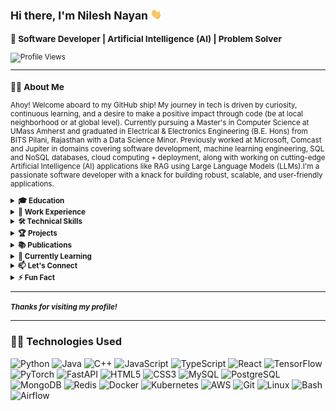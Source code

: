 <small>

## Hi there, I'm Nilesh Nayan <img src="https://raw.githubusercontent.com/ABSphreak/ABSphreak/master/gifs/Hi.gif" width="18px" alt="Hi!"/>

### 🚀 Software Developer | Artificial Intelligence (AI) | Problem Solver

![Profile Views](https://komarev.com/ghpvc/?username=nnn007&color=brightgreen)

---

### 👨‍💻 About Me

Ahoy! Welcome aboard to my GitHub ship! My journey in tech is driven by curiosity, continuous learning, and a desire to make a positive impact through code (be at local neighborhood or at global level). Currently pursuing a Master's in Computer Science at UMass Amherst and graduated in Electrical & Electronics Engineering (B.E. Hons) from BITS Pilani, Rajasthan with a Data Science Minor. Previously worked at Microsoft, Comcast and Jupiter in domains covering software development, machine learning engineering, SQL and NoSQL databases, cloud computing + deployment, along with working on cutting-edge Artificial Intelligence (AI) applications like RAG using Large Language Models (LLMs).I'm a passionate software developer with a knack for building robust, scalable, and user-friendly applications. 

<details>
<summary><b>🎓 Education</b></summary>

- **University of Massachusetts, Amherst**  
  Master of Science in Computer Science (Aug 2024 - May 2026, expected)  
  Coursework: Advanced Algorithms, Systems for Data Science, Machine Learning, Reinforcement Learning, Advanced NLP, Robotics

- **Birla Institute of Technology and Science (BITS) Pilani, India**  
  Bachelor of Engineering in Electrical and Electronics & Minor in Data Science (Aug 2017 - May 2021)  
  Coursework: Operating Systems, Neural Networks and Fuzzy Logic, Optimization, Applied Statistical Methods

</details>

<details>
<summary><b>💼 Work Experience</b></summary>

- **Software Development Intern, Applied Science MAIDAP (MIT) | Microsoft**  
  *Jan 2025 - Feb 2025*  
  - Optimized Microsoft's GraphRAG framework for chatbots and text search, reducing latency by 50% and token costs by 90%.
  - Built a non-LLM Knowledge Graph generator outperforming GraphRAG and LightRAG in custom RAG benchmarks.

- **ML Engineer 3, Applied AI | Comcast**  
  *Jul 2021 - Aug 2024*  
  - Designed backend for AI4Ops using microservices on AWS EKS with Airflow DAGs.
  - Reduced MTTR by ≥ 30 mins/incident for Olympics'24 broadcasting observability.
  - Implemented real-time inference with SOTA time-series models, improving anomaly detection by 50%.
  - Developed auto-scalable APIs with FastAPI, serving 1M+ requests/day and reducing deployment costs by 80%.
  - Built event-driven architecture for anomaly alerting and RCA using DTW distance.
  - Led R&D of log mining pipeline with LLM-based triage, cutting MTTR by 25%.

- **Software Development Intern | Jupiter (Fintech Startup)**  
  *Jul 2020 - Dec 2020*  
  - Improved SMS NER for bank statements by 20% using SOTA Flair model, reducing inference time to 300ms.
  - Designed Redis-based data structures for Voice Annotation Platform, reducing read latency by 30%.
  - Built Big Data KPI reporting pipelines using SQL, Airflow, and Spark.

</details>

<details>
<summary><b>🛠️ Technical Skills</b></summary>

- **Languages & Frameworks:** Python, Java, C++, JavaScript, TypeScript, React, TensorFlow, PyTorch, FastAPI, HTML, CSS
- **Databases:** MySQL, Postgres, MongoDB, Redis, ElasticSearch, FAISS
- **Dev Tools:** Git, Docker, Kubernetes, Linux, Bash, Shell Scripting, AWS, Airflow
- **Domain:** Software Development & Design (OOP), Databases, Cloud, Data Science, AI, Machine Learning, Networks

</details>

<details>
<summary><b>🏆 Projects</b></summary>

- **Scalable Forecasting Platform – Distributed Inference Service | Comcast Innovation Lab Challenge**  
  - Built scalable forecasting service with FastAPI, Docker, & Kubernetes for 10k time series.
  - Created clustering pipeline (DTW + DBSCAN), improving grouping efficiency by 40% and reducing inference cost 5×.

- **Med-VQA KGRAG – Medical Visual Question Answering**  
  - Improved medical vision language model QA by ~7% using multimodal BioMedCLIP RAG and custom GraphRAG pipelines.
  - Achieved >10% improvement over Microsoft's LLaVa RAD and Meta's Llama 3 visual instruct model baselines.

- **Talent Acquisition (TA) Helper Framework | Comcast Spring Labweek**  
  - Implemented LLM Agent using LangChain and GPT-3.5 embeddings for JD and candidate ranking.
  - Deployed FAISS for fast, relevant query results, speeding up TA filtering by ~50×.

- **Efficient Time-Series Global Model Inference | Comcast Labweek (Internal Hackathon)**  
  - Experimented on various approaches for clustering time-series data required for global modelling. Achieved about 40%
    better clusters on M4 dataset using DTW-based distance and DBSCAN in comparison with vanilla K-Means.
  - Deployed global models like N-BEATS, LightGBM for time-series forecasting which saved 5 times the inference cost.

- **Autonomous Object Following Robot | CS 603 Robotics**  
  - Built a Triton Robot based autonomous following system comprising of Nvidia Jetson Nano, RPLIDAR, Intel RealSense D435
    camera, with IMU and wheel encoders using DeepSORT (YOLO + Kalman + Hungarian) algorithm achieving 80.3% MOTA.
  - Created a custom robot control cutting identity-switch occurrences by 40% (to just 5 per sequence) while maintaining 15 FPS.

</details>

<details>
<summary><b>📚 Publications</b></summary>

- "NL2EQ: Generating Elasticsearch Query DSL from Natural Language Text Using LLM". Springer Nature: Intelligent Computing
- "AI for IT Operations (AIOps) - Using AI/ML for Improving IT Operations". In Proceedings of SCTE 2022 Fall Technical Forum, Philadelphia, USA. NCTA
- "Building a scalable real-time ML inference platform for AIOps". Machine Learning Developers Summit 2023 - Lattice Journal · Jan 20, 2023
- "Using Generative AI for Intelligent Triaging on Logs". SCTE Technical Journal

</details>

<details>
<summary><b>🌱 Currently Learning</b></summary>

- Distributed Systems
- Low level programming (multi thread/core, CUDA)
- Advanced AI (NLP, CV, Reinforcement Learning)

</details>

<details>
<summary><b>📫 Let's Connect</b></summary>

- [LinkedIn](https://www.linkedin.com/in/nilesh-nayan/)
- [Email](mailto:nayan.nilesh@gmail.com)
- [Portfolio](https://nilesh-nayan-portfolio.netlify.app/)
- [Academics](https://nnn007.github.io/)

</details>

<details>
<summary><b>⚡ Fun Fact</b></summary>

I believe in lifelong learning and enjoy exploring new technologies, contributing to open-source, and participating in hackathons pulling off all-nighters!!

> "Code is like humor. When you have to explain it, it's bad." – Cory House

</details>

---

**_Thanks for visiting my profile!_** 
</small>

---

### 👨‍💻 Technologies Used
<p align="left">
  <img src="https://cdn.jsdelivr.net/gh/devicons/devicon/icons/python/python-original.svg" width="40" alt="Python"/>
  <img src="https://cdn.jsdelivr.net/gh/devicons/devicon/icons/java/java-original.svg" width="40" alt="Java"/>
  <img src="https://cdn.jsdelivr.net/gh/devicons/devicon/icons/cplusplus/cplusplus-original.svg" width="40" alt="C++"/>
  <img src="https://cdn.jsdelivr.net/gh/devicons/devicon/icons/javascript/javascript-original.svg" width="40" alt="JavaScript"/>
  <img src="https://cdn.jsdelivr.net/gh/devicons/devicon/icons/typescript/typescript-original.svg" width="40" alt="TypeScript"/>
  <img src="https://cdn.jsdelivr.net/gh/devicons/devicon/icons/react/react-original.svg" width="40" alt="React"/>
  <img src="https://cdn.jsdelivr.net/gh/devicons/devicon/icons/tensorflow/tensorflow-original.svg" width="40" alt="TensorFlow"/>
  <img src="https://cdn.jsdelivr.net/gh/devicons/devicon/icons/pytorch/pytorch-original.svg" width="40" alt="PyTorch"/>
  <img src="https://cdn.jsdelivr.net/gh/devicons/devicon/icons/fastapi/fastapi-original.svg" width="40" alt="FastAPI"/>
  <img src="https://cdn.jsdelivr.net/gh/devicons/devicon/icons/html5/html5-original.svg" width="40" alt="HTML5"/>
  <img src="https://cdn.jsdelivr.net/gh/devicons/devicon/icons/css3/css3-original.svg" width="40" alt="CSS3"/>
  <img src="https://cdn.jsdelivr.net/gh/devicons/devicon/icons/mysql/mysql-original.svg" width="40" alt="MySQL"/>
  <img src="https://cdn.jsdelivr.net/gh/devicons/devicon/icons/postgresql/postgresql-original.svg" width="40" alt="PostgreSQL"/>
  <img src="https://cdn.jsdelivr.net/gh/devicons/devicon/icons/mongodb/mongodb-original.svg" width="40" alt="MongoDB"/>
  <img src="https://cdn.jsdelivr.net/gh/devicons/devicon/icons/redis/redis-original.svg" width="40" alt="Redis"/>
  <img src="https://cdn.jsdelivr.net/gh/devicons/devicon/icons/docker/docker-original.svg" width="40" alt="Docker"/>
  <img src="https://cdn.jsdelivr.net/gh/devicons/devicon/icons/kubernetes/kubernetes-plain.svg" width="40" alt="Kubernetes"/>
  <img src="https://upload.wikimedia.org/wikipedia/commons/thumb/9/93/Amazon_Web_Services_Logo.svg/768px-Amazon_Web_Services_Logo.svg.png" width="40" alt="AWS"/>
  <img src="https://cdn.jsdelivr.net/gh/devicons/devicon/icons/git/git-original.svg" width="40" alt="Git"/>
  <img src="https://cdn.jsdelivr.net/gh/devicons/devicon/icons/linux/linux-original.svg" width="40" alt="Linux"/>
  <img src="https://cdn.jsdelivr.net/gh/devicons/devicon/icons/bash/bash-original.svg" width="40" alt="Bash"/>
  <img src="https://icon.icepanel.io/Technology/svg/Apache-Airflow.svg" width="40" alt="Airflow"/>
</p> 
